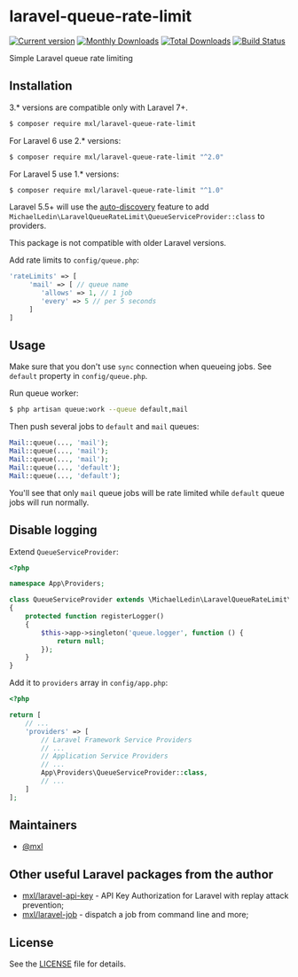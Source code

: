 # laravel-queue-rate-limit
[![Current version](https://img.shields.io/packagist/v/mxl/laravel-queue-rate-limit.svg?logo=composer)](https://packagist.org/packages/mxl/laravel-queue-rate-limit)
[![Monthly Downloads](https://img.shields.io/packagist/dm/mxl/laravel-queue-rate-limit.svg)](https://packagist.org/packages/mxl/laravel-queue-rate-limit/stats)
[![Total Downloads](https://img.shields.io/packagist/dt/mxl/laravel-queue-rate-limit.svg)](https://packagist.org/packages/mxl/laravel-queue-rate-limit/stats)
[![Build Status](https://travis-ci.org/mxl/laravel-queue-rate-limit.svg?branch=master)](https://travis-ci.org/mxl/laravel-queue-rate-limit)

Simple Laravel queue rate limiting

## Installation

3.* versions are compatible only with Laravel 7+.

```bash
$ composer require mxl/laravel-queue-rate-limit
```

For Laravel 6 use 2.* versions:

```bash
$ composer require mxl/laravel-queue-rate-limit "^2.0"
```

For Laravel 5 use 1.* versions:

```bash
$ composer require mxl/laravel-queue-rate-limit "^1.0"
```

Laravel 5.5+ will use the [auto-discovery](https://medium.com/@taylorotwell/package-auto-discovery-in-laravel-5-5-ea9e3ab20518) feature to add `MichaelLedin\LaravelQueueRateLimit\QueueServiceProvider::class` to providers.

This package is not compatible with older Laravel versions.

Add rate limits to `config/queue.php`:

```php
'rateLimits' => [
     'mail' => [ // queue name
        'allows' => 1, // 1 job
        'every' => 5 // per 5 seconds
     ]
]
```

## Usage

Make sure that you don't use `sync` connection when queueing jobs. See `default` property in `config/queue.php`.

Run queue worker:

```bash
$ php artisan queue:work --queue default,mail
```

Then push several jobs to `default` and `mail` queues:

```php
Mail::queue(..., 'mail');
Mail::queue(..., 'mail');
Mail::queue(..., 'mail');
Mail::queue(..., 'default');
Mail::queue(..., 'default');
```

You'll see that only `mail` queue jobs will be rate limited while `default` queue jobs will run normally.

## Disable logging

Extend `QueueServiceProvider`:

```php
<?php

namespace App\Providers;

class QueueServiceProvider extends \MichaelLedin\LaravelQueueRateLimit\QueueServiceProvider
{
    protected function registerLogger()
    {
        $this->app->singleton('queue.logger', function () {
            return null;
        });
    }
}
```

Add it to `providers` array in `config/app.php`:

```php
<?php

return [
    // ...
    'providers' => [
        // Laravel Framework Service Providers
        // ...
        // Application Service Providers
        // ...
        App\Providers\QueueServiceProvider::class,
        // ...
    ]
];
```

## Maintainers

- [@mxl](https://github.com/mxl)

## Other useful Laravel packages from the author

- [mxl/laravel-api-key](https://github.com/mxl/laravel-api-key) - API Key Authorization for Laravel with replay attack prevention;
- [mxl/laravel-job](https://github.com/mxl/laravel-job) - dispatch a job from command line and more;

## License

See the [LICENSE](https://github.com/mxl/laravel-queue-rate-limit/blob/master/LICENSE) file for details.


